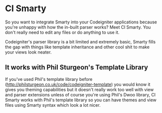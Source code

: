 # CI Smarty

So you want to integrate Smarty into your Codeigniter applications because you're unhappy with how the in-built parser works? Meet CI Smarty. You don't really need to edit any files or do anything to use it.

Codeigniter's parser library is a bit limited and extremely basic, Smarty fills the gap with things like template inheritance and other cool shit to make your views look neater.

## It works with Phil Sturgeon's Template Library

If you've used Phil's template library before (http://philsturgeon.co.uk/code/codeigniter-template) you would know it gives you theming capabilities but it doesn't really work too well with view and parser extensions unless of course you're using Phil's Dwoo library, CI Smarty works with Phil's template library so you can have themes and view files using Smarty syntax which look a lot nicer.